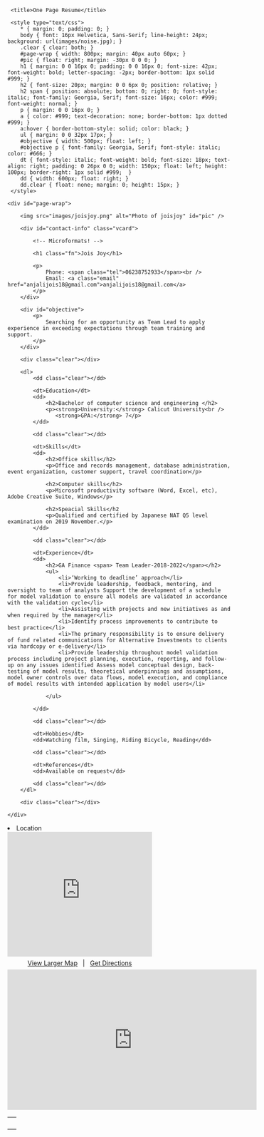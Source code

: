 <!DOCTYPE html PUBLIC "-//W3C//DTD XHTML 1.0 Strict//EN"
"http://www.w3.org/TR/xhtml1/DTD/xhtml1-strict.dtd">

<html xmlns="http://www.w3.org/1999/xhtml" xml:lang="en" lang="en">

<head>
     <meta http-equiv="Content-Type" content="text/html; charset=utf-8"/>

     <title>One Page Resume</title>

     <style type="text/css">
        * { margin: 0; padding: 0; }
        body { font: 16px Helvetica, Sans-Serif; line-height: 24px; background: url(images/noise.jpg); }
        .clear { clear: both; }
        #page-wrap { width: 800px; margin: 40px auto 60px; }
        #pic { float: right; margin: -30px 0 0 0; }
        h1 { margin: 0 0 16px 0; padding: 0 0 16px 0; font-size: 42px; font-weight: bold; letter-spacing: -2px; border-bottom: 1px solid #999; }
        h2 { font-size: 20px; margin: 0 0 6px 0; position: relative; }
        h2 span { position: absolute; bottom: 0; right: 0; font-style: italic; font-family: Georgia, Serif; font-size: 16px; color: #999; font-weight: normal; }
        p { margin: 0 0 16px 0; }
        a { color: #999; text-decoration: none; border-bottom: 1px dotted #999; }
        a:hover { border-bottom-style: solid; color: black; }
        ul { margin: 0 0 32px 17px; }
        #objective { width: 500px; float: left; }
        #objective p { font-family: Georgia, Serif; font-style: italic; color: #666; }
        dt { font-style: italic; font-weight: bold; font-size: 18px; text-align: right; padding: 0 26px 0 0; width: 150px; float: left; height: 100px; border-right: 1px solid #999;  }
        dd { width: 600px; float: right; }
        dd.clear { float: none; margin: 0; height: 15px; }
     </style>
</head>

<body>

    <div id="page-wrap">
    
        <img src="images/joisjoy.png" alt="Photo of joisjoy" id="pic" />
    
        <div id="contact-info" class="vcard">
        
            <!-- Microformats! -->
        
            <h1 class="fn">Jois Joy</h1>
        
            <p>
                Phone: <span class="tel">06238752933</span><br />
                Email: <a class="email" href="anjalijois18@gmail.com">anjalijois18@gmail.com</a>
            </p>
        </div>
                
        <div id="objective">
            <p>
                Searching for an opportunity as Team Lead to apply experience in exceeding expectations through team training and support.
            </p>
        </div>
        
        <div class="clear"></div>
        
        <dl>
            <dd class="clear"></dd>
            
            <dt>Education</dt>
            <dd>
                <h2>Bachelor of computer science and engineering </h2>
                <p><strong>University:</strong> Calicut University<br />
                   <strong>GPA:</strong> 7</p>
            </dd>
            
            <dd class="clear"></dd>
            
            <dt>Skills</dt>
            <dd>
                <h2>Office skills</h2>
                <p>Office and records management, database administration, event organization, customer support, travel coordination</p>
                
                <h2>Computer skills</h2>
                <p>Microsoft productivity software (Word, Excel, etc), Adobe Creative Suite, Windows</p>
				
				<h2>Speacial Skills</h2
				<p>Qualified and certified by Japanese NAT Q5 level examination on 2019 November.</p>
            </dd>
            
            <dd class="clear"></dd>
            
            <dt>Experience</dt>
            <dd>
                <h2>GA Finance <span> Team Leader-2018-2022</span></h2>
                <ul>
                    <li>‘Working to deadline’ approach</li>
                    <li>Provide leadership, feedback, mentoring, and oversight to team of analysts Support the development of a schedule for model validation to ensure all models are validated in accordance with the validation cycle</li>
                    <li>Assisting with projects and new initiatives as and when required by the manager</li>
					<li>Identify process improvements to contribute to best practice</li>
					<li>The primary responsibility is to ensure delivery of fund related communications for Alternative Investments to clients via hardcopy or e-delivery</li>
					<li>Provide leadership throughout model validation process including project planning, execution, reporting, and follow-up on any issues identified Assess model conceptual design, back-testing of model results, theoretical underpinnings and assumptions, model owner controls over data flows, model execution, and compliance of model results with intended application by model users</li>
					
                </ul>
                
            </dd>
            
            <dd class="clear"></dd>
            
            <dt>Hobbies</dt>
            <dd>Watching film, Singing, Riding Bicycle, Reading</dd>
            
            <dd class="clear"></dd>
            
            <dt>References</dt>
            <dd>Available on request</dd>
            
            <dd class="clear"></dd>
        </dl>
        
        <div class="clear"></div>
    
    </div>

<table><tr><td >&nbsp;</td >

<li>Location</li>
<div>
<iframe width="325" height="280" frameborder="0" src="https://www.bing.com/maps/embed?h=280&w=325&cp=34.98753355791977~135.
75851663947105&lvl=20&typ=d&sty=r&src=SHELL&FORM=MBEDV8" scrolling="no">
</iframe>
<div style="white-space: nowrap; text-align: center; width: 325px; padding: 6px 0;">
<a id="largeMapLink" target="
_blank" href="https://www.bing.com/maps?cp=34.98753355791977~135.75851663947105&amp;sty=r&amp;lvl=20&amp;
FORM=MBEDLD">View Larger Map</a> &nbsp; | &nbsp;
<a id="dirMapLink" target="
_blank" href="https://www.bing.com/maps/directions?cp=34.98753355791977~135.75851663947105&amp;sty=r&amp;
lvl=20&amp;rtp=~pos.34.98753355791977_135.75851663947105____&amp;FORM=MBEDLD">Get Directions</a>
</div>
</div>
<iframe width="560" height="315" src="https://www.youtube.com/embed/Jd1wzlwtKJ0" title="YouTube video player" frameborder="0" allow="
accelerometer; autoplay; clipboard-write; encrypted-media; gyroscope; picture-in-picture" allowfullscreen></iframe>

</body>

</html>
